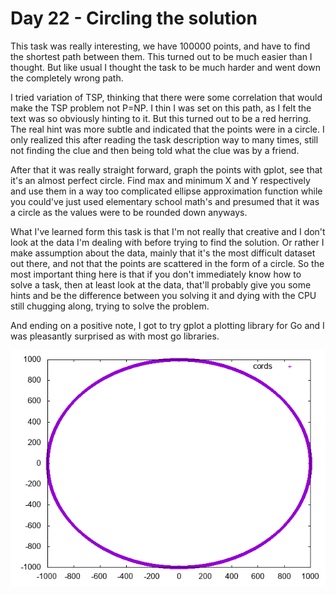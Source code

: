 # Day 22 - Circling the solution

This task was really interesting, we have 100000 points, and have to find the shortest path between them. This turned out to be much easier than I thought. But like usual I thought the task to be much harder and went down the completely wrong path.

I tried variation of TSP, thinking that there were some correlation that would make the TSP problem not P=NP. I thin I was set on this path, as I felt the text was so obviously hinting to it. But this turned out to be a red herring. The real hint was more subtle and indicated that the points were in a circle. I only realized this after reading the task description way to many times, still not finding the clue and then being told what the clue was by a friend.

After that it was really straight forward, graph the points with gplot, see that it's an almost perfect circle. Find max and minimum X and Y respectively and use them in a way too complicated ellipse approximation function while you could've just used elementary school math's and presumed that it was a circle as the values were to be rounded down anyways.

What I've learned form this task is that I'm not really that creative and I don't look at the data I'm dealing with before trying to find the solution. Or rather I make assumption about the data, mainly that it's the most difficult dataset out there, and not that the points are scattered in the form of a circle. So the most important thing here is that if you don't immediately know how to solve a task, then at least look at the data, that'll probably give you some hints and be the difference between you solving it and dying with the CPU still chugging along, trying to solve the problem.

And ending on a positive note, I got to try gplot a plotting library for Go and I was pleasantly surprised as with most go libraries.

![Coordinate plot](./circle.png "Circle")

